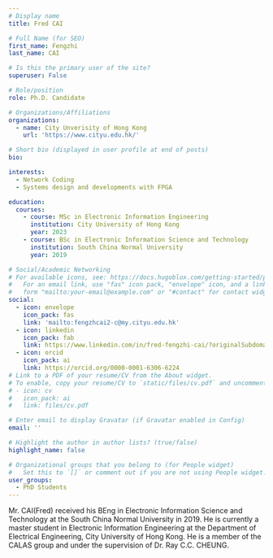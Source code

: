 ```yaml
---
# Display name
title: Fred CAI

# Full Name (for SEO)
first_name: Fengzhi
last_name: CAI

# Is this the primary user of the site?
superuser: False

# Role/position
role: Ph.D. Candidate

# Organizations/Affiliations
organizations:
  - name: City Unverisity of Hong Kong
    url: 'https://www.cityu.edu.hk/'

# Short bio (displayed in user profile at end of posts)
bio: 

interests:
  - Network Coding
  - Systems design and developments with FPGA

education:
  courses:
    - course: MSc in Electronic Information Engineering
      institution: City University of Hong Kong
      year: 2023
    - course: BSc in Electronic Information Science and Technology
      institution: South China Normal University
      year: 2019

# Social/Academic Networking
# For available icons, see: https://docs.hugoblox.com/getting-started/page-builder/#icons
#   For an email link, use "fas" icon pack, "envelope" icon, and a link in the
#   form "mailto:your-email@example.com" or "#contact" for contact widget.
social:
  - icon: envelope
    icon_pack: fas
    link: 'mailto:fengzhcai2-c@my.cityu.edu.hk'
  - icon: linkedin
    icon_pack: fab
    link: https://www.linkedin.com/in/fred-fengzhi-cai/?originalSubdomain=hk  
  - icon: orcid
    icon_pack: ai
    link: https://orcid.org/0000-0001-6306-6224
# Link to a PDF of your resume/CV from the About widget.
# To enable, copy your resume/CV to `static/files/cv.pdf` and uncomment the lines below.
# - icon: cv
#   icon_pack: ai
#   link: files/cv.pdf

# Enter email to display Gravatar (if Gravatar enabled in Config)
email: ''

# Highlight the author in author lists? (true/false)
highlight_name: false

# Organizational groups that you belong to (for People widget)
#   Set this to `[]` or comment out if you are not using People widget.
user_groups:
  - PhD Students
---
```


Mr. CAI(Fred) received his BEng in Electronic Information Science and Technology at the South China Normal University in 2019. He is currently a master student in Electronic Information Engineering at the Department of Electrical Engineering, City University of Hong Kong. He is a member of the CALAS group and under the supervision of Dr. Ray C.C. CHEUNG.
